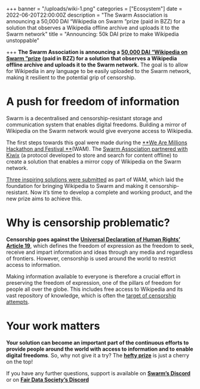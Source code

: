 +++
banner = "/uploads/wiki-1.png"
categories = ["Ecosystem"]
date = 2022-06-20T22:00:00Z
description = "The Swarm Association is announcing a 50,000 DAI “Wikipedia on Swarm ”prize (paid in BZZ) for a solution that observes a Wikipedia offline archive and uploads it to the Swarm network"
title = "Announcing: 50k DAI prize to make Wikipedia unstoppable"

+++
**The Swarm Association is announcing a** [**50,000 DAI “Wikipedia on Swarm ”prize**](http://gitcoin.co/issue/28926) **(paid in BZZ) for a solution that observes a Wikipedia offline archive and uploads it to the Swarm network.** The goal is to allow for Wikipedia in any language to be easily uploaded to the Swarm network, making it resilient to the potential grip of censorship.

# A push for freedom of information

Swarm is a decentralised and censorship-resistant storage and communication system that enables digital freedoms. Building a mirror of Wikipedia on the Swarm network would give everyone access to Wikipedia.

The first steps towards this goal were made during the [**We Are Millions Hackathon and Festival **](https://www.wearemillions.online/)(WAM). The [Swarm Association partnered with Kiwix](https://medium.com/ethereum-swarm/kiwix-and-swarm-partner-up-to-preserve-free-online-access-to-information-b8a30b2b0af4) (a protocol developed to store and search for content offline) to create a solution that enables a mirror copy of Wikipedia on the Swarm network.

[Three inspiring solutions were submitted](https://medium.com/ethereum-swarm/we-are-millions-closing-event-exit-through-the-dao-recap-ffc59b287b5d) as part of WAM, which laid the foundation for bringing Wikipedia to Swarm and making it censorship-resistant. Now it’s time to develop a complete and working product, and the new prize aims to achieve this.

# Why is censorship problematic?

**Censorship goes against the** [**Universal Declaration of Human Rights’ Article 19**](https://www.un.org/en/about-us/universal-declaration-of-human-rights), which defines the freedom of expression as the freedom to seek, receive and impart information and ideas through any media and regardless of frontiers. However, censorship is used around the world to restrict access to information.

Making information available to everyone is therefore a crucial effort in preserving the freedom of expression, one of the pillars of freedom for people all over the globe. This includes free access to Wikipedia and its vast repository of knowledge, which is often the [target of censorship attempts](https://en.wikipedia.org/wiki/Censorship_of_Wikipedia).

# Your work matters

**Your solution can become an important part of the continuous efforts to provide people around the world with access to information and to enable digital freedoms**. So, why not give it a try? The [**hefty prize**](http://gitcoin.co/issue/28926) is just a cherry on the top!

If you have any further questions, support is available on [**Swarm’s Discord**](https://discord.com/channels/799027393297514537/823536245972008980) or on [**Fair Data Society’s Discord**](https://discord.com/channels/888359049551310869/965890852683653170)